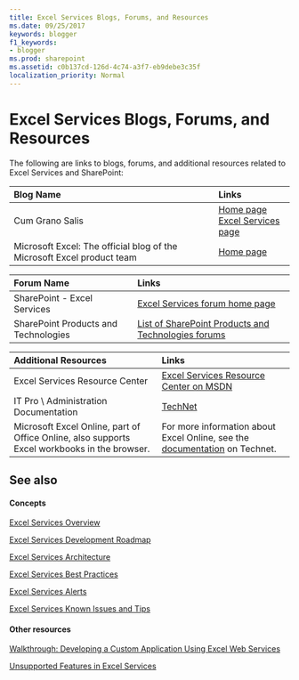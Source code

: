 ```yaml
---
title: Excel Services Blogs, Forums, and Resources
ms.date: 09/25/2017
keywords: blogger
f1_keywords:
- blogger
ms.prod: sharepoint
ms.assetid: c0b137cd-126d-4c74-a3f7-eb9debe3c35f
localization_priority: Normal
---
```



# Excel Services Blogs, Forums, and Resources

The following are links to blogs, forums, and additional resources related to Excel Services and SharePoint:
  
    
    



|**Blog Name**|**Links**|
|:-----|:-----|
|Cum Grano Salis  <br/> | [Home page](http://blogs.msdn.com/cumgranosalis/) <br/>  [Excel Services page](https://blogs.msdn.microsoft.com/cumgranosalis/tag/excel-services/) <br/> |
|Microsoft Excel: The official blog of the Microsoft Excel product team  <br/> | [Home page](https://www.microsoft.com/microsoft-365/blog/excel) <br/>  |
   


|**Forum Name**|**Links**|
|:-----|:-----|
|SharePoint - Excel Services  <br/> | [Excel Services forum home page](/sharepoint/dev/general-development/excel-services-blogs-forums-and-resources) <br/> |
|SharePoint Products and Technologies  <br/> | [List of SharePoint Products and Technologies forums](http://social.msdn.microsoft.com/forums/category/sharepoint) <br/> |
   


|**Additional Resources**|**Links**|
|:-----|:-----|
|Excel Services Resource Center  <br/> | [Excel Services Resource Center on MSDN](https://msdn.microsoft.com/office/bb203828.aspx) <br/> |
|IT Pro \\ Administration Documentation  <br/> | [TechNet](https://technet.microsoft.com/library/ee424401%28office.14%29.aspx) <br/> |
|Microsoft Excel Online, part of Office Online, also supports Excel workbooks in the browser.  <br/> |For more information about Excel Online, see the  [documentation](https://technet.microsoft.com/library/ee855124.aspx) on Technet. <br/> |
   

## See also


#### Concepts


  
    
    
 [Excel Services Overview](excel-services-overview.md)
  
    
    
 [Excel Services Development Roadmap](excel-services-development-roadmap.md)
  
    
    
 [Excel Services Architecture](excel-services-architecture.md)
  
    
    
 [Excel Services Best Practices](excel-services-best-practices.md)
  
    
    
 [Excel Services Alerts](excel-services-alerts.md)
  
    
    
 [Excel Services Known Issues and Tips](excel-services-known-issues-and-tips.md)
#### Other resources


  
    
    
 [Walkthrough: Developing a Custom Application Using Excel Web Services](walkthrough-developing-a-custom-application-using-excel-web-services.md)
  
    
    
 [Unsupported Features in Excel Services](https://msdn.microsoft.com/library/5868e672-4786-4fed-9168-07ff538f6f5c%28Office.15%29.aspx)
